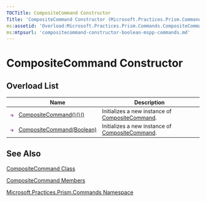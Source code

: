 ```yaml
---
TOCTitle: CompositeCommand Constructor
Title: 'CompositeCommand Constructor (Microsoft.Practices.Prism.Commands)'
ms:assetid: 'Overload:Microsoft.Practices.Prism.Commands.CompositeCommand.\#ctor'
ms:mtpsurl: 'compositecommand-constructor-boolean-mspp-commands.md'
---
```



# CompositeCommand Constructor

## Overload List

<span id="overloadMembersTableToggle"></span>
<table>

<thead>
<tr class="header">
<th> </th>
<th>Name</th>
<th>Description</th>
</tr>
</thead>
<tbody>
<tr class="odd">
<td><img src="images/public-method.gif" title="Public method" /></td>
<td><a href="https://msdn.microsoft.com/library/microsoft.practices.prism.commands.compositecommand.">CompositeCommand()()()</a></td>
<td><div class="summary">
Initializes a new instance of <a href="https://msdn.microsoft.com/library/microsoft.practices.prism.commands.compositecommand">CompositeCommand</a>.
</div></td>
</tr>
<tr class="even">
<td><img src="images/public-method.gif" title="Public method" /></td>
<td><a href="https://msdn.microsoft.com/library/microsoft.practices.prism.commands.compositecommand.">CompositeCommand(Boolean)</a></td>
<td><div class="summary">
Initializes a new instance of <a href="https://msdn.microsoft.com/library/microsoft.practices.prism.commands.compositecommand">CompositeCommand</a>.
</div></td>
</tr>
</tbody>
</table>

## See Also

[CompositeCommand Class](https://msdn.microsoft.com/library/microsoft.practices.prism.commands.compositecommand)

[CompositeCommand Members](https://msdn.microsoft.com/allmembers.t:microsoft.practices.prism.commands.compositecommand)

[Microsoft.Practices.Prism.Commands Namespace](https://msdn.microsoft.com/library/microsoft.practices.prism.commands)
